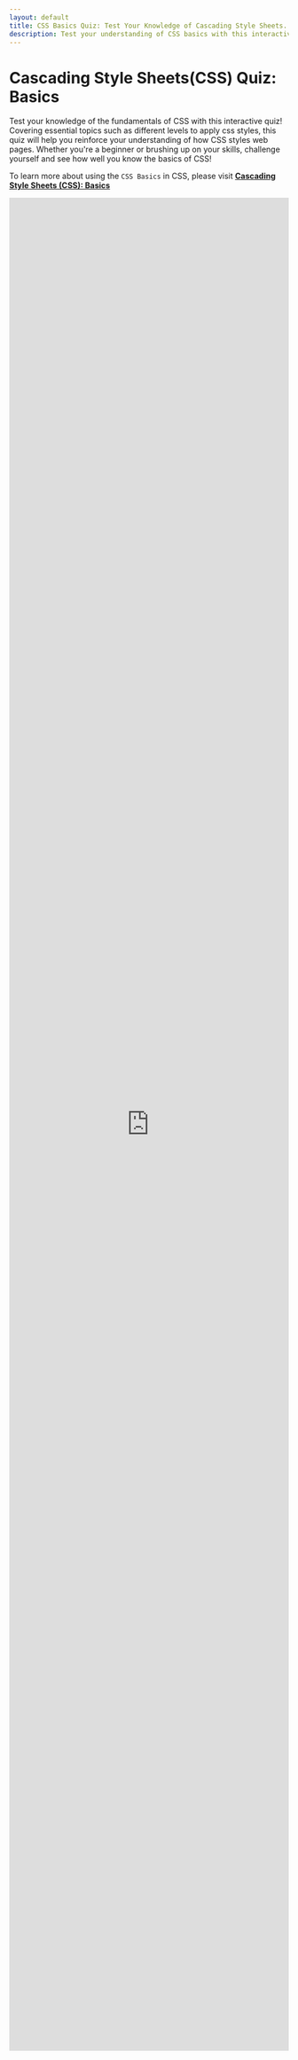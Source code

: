 ```yaml
---
layout: default
title: CSS Basics Quiz: Test Your Knowledge of Cascading Style Sheets.
description: Test your understanding of CSS basics with this interactive quiz. Perfect for beginners to reinforce key concepts like applying styles, selectors, and properties in web development.
---
```


# Cascading Style Sheets(CSS) Quiz: Basics
Test your knowledge of the fundamentals of CSS with this interactive quiz! Covering essential topics such as different levels to apply css styles, this quiz will help you reinforce your understanding of how CSS styles web pages. Whether you're a beginner or brushing up on your skills, challenge yourself and see how well you know the basics of CSS!

To learn more about using the `CSS Basics` in CSS, please visit **[Cascading Style Sheets (CSS): Basics](/html-css/docs/css-basics.md)**

<iframe src="https://docs.google.com/forms/d/e/1FAIpQLSd8OIh4wkVTHOUsDh7msbtV_unruIZJps_L0nSNmyurpHBv6g/viewform?embedded=true" width="100%" height="3342" frameborder="0" marginheight="0" marginwidth="0">Loading…</iframe>